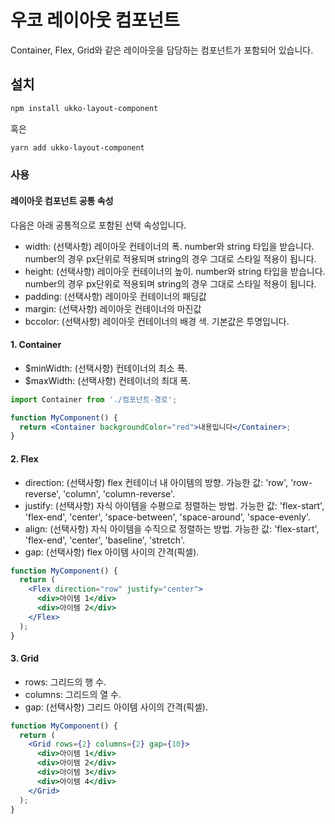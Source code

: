 # 우코 레이아웃 컴포넌트

Container, Flex, Grid와 같은 레이아웃을 담당하는 컴포넌트가 포함되어 있습니다.

## 설치

```bash
npm install ukko-layout-component
```

혹은

```bash
yarn add ukko-layout-component
```

### 사용

#### 레이아웃 컴포넌트 공통 속성

다음은 아래 공통적으로 포함된 선택 속성입니다.

- width: (선택사항) 레이아웃 컨테이너의 폭. number와 string 타입을 받습니다. number의 경우 px단위로 적용되며 string의 경우 그대로 스타일 적용이 됩니다.
- height: (선택사항) 레이아웃 컨테이너의 높이. number와 string 타입을 받습니다. number의 경우 px단위로 적용되며 string의 경우 그대로 스타일 적용이 됩니다.
- padding: (선택사항) 레이아웃 컨테이너의 패딩값
- margin: (선택사항) 레이아웃 컨테이너의 마진값
- bccolor: (선택사항) 레이아웃 컨테이너의 배경 색. 기본값은 투명입니다.

#### 1. Container

- $minWidth: (선택사항) 컨테이너의 최소 폭.
- $maxWidth: (선택사항) 컨테이너의 최대 폭.

```jsx
import Container from './컴포넌트-경로';

function MyComponent() {
  return <Container backgroundColor="red">내용입니다</Container>;
}
```

#### 2. Flex

- direction: (선택사항) flex 컨테이너 내 아이템의 방향. 가능한 값: 'row', 'row-reverse', 'column', 'column-reverse'.
- justify: (선택사항) 자식 아이템을 수평으로 정렬하는 방법. 가능한 값: 'flex-start', 'flex-end', 'center', 'space-between', 'space-around', 'space-evenly'.
- align: (선택사항) 자식 아이템을 수직으로 정렬하는 방법. 가능한 값: 'flex-start', 'flex-end', 'center', 'baseline', 'stretch'.
- gap: (선택사항) flex 아이템 사이의 간격(픽셀).

```jsx
function MyComponent() {
  return (
    <Flex direction="row" justify="center">
      <div>아이템 1</div>
      <div>아이템 2</div>
    </Flex>
  );
}
```

#### 3. Grid

- rows: 그리드의 행 수.
- columns: 그리드의 열 수.
- gap: (선택사항) 그리드 아이템 사이의 간격(픽셀).

```jsx
function MyComponent() {
  return (
    <Grid rows={2} columns={2} gap={10}>
      <div>아이템 1</div>
      <div>아이템 2</div>
      <div>아이템 3</div>
      <div>아이템 4</div>
    </Grid>
  );
}
```
